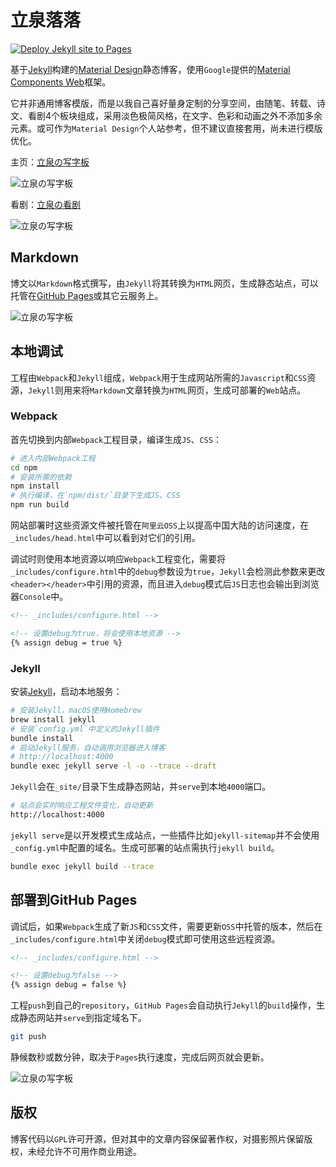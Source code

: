 # 立泉落落

[![Deploy Jekyll site to Pages](https://github.com/apqx/apqx.github.io/actions/workflows/jekyll.yml/badge.svg)](https://github.com/apqx/apqx.github.io/actions/workflows/jekyll.yml)

基于[Jekyll](https://jekyllrb.com)构建的[Material Design](https://material.io)静态博客，使用`Google`提供的[Material Components Web](https://github.com/material-components/material-components-web)框架。

它并非通用博客模版，而是以我自己喜好量身定制的分享空间，由随笔、转载、诗文、看剧4个板块组成，采用淡色极简风格，在文字、色彩和动画之外不添加多余元素。或可作为`Material Design`个人站参考，但不建议直接套用，尚未进行模版优化。

主页：[立泉の写字板](https://mudan.me)

![立泉の写字板](https://apqx-host.oss-cn-hangzhou.aliyuncs.com/blog/screenshots/index.webp)

看剧：[立泉の看剧](https://mudan.me/opera)

![立泉の写字板](https://apqx-host.oss-cn-hangzhou.aliyuncs.com/blog/screenshots/index_opera.webp)

## Markdown

博文以`Markdown`格式撰写，由`Jekyll`将其转换为`HTML`网页，生成静态站点，可以托管在[GitHub Pages](https://pages.github.com)或其它云服务上。

![立泉の写字板](https://apqx-host.oss-cn-hangzhou.aliyuncs.com/blog/screenshots/post.webp)

## 本地调试

工程由`Webpack`和`Jekyll`组成，`Webpack`用于生成网站所需的`Javascript`和`CSS`资源，`Jekyll`则用来将`Markdown`文章转换为`HTML`网页，生成可部署的`Web`站点。

### Webpack

首先切换到内部`Webpack`工程目录，编译生成`JS`、`CSS`：

```sh
# 进入内部Webpack工程
cd npm
# 安装所需的依赖
npm install
# 执行编译，在`npm/dist/`目录下生成JS、CSS
npm run build
```

网站部署时这些资源文件被托管在`阿里云OSS`上以提高中国大陆的访问速度，在`_includes/head.html`中可以看到对它们的引用。

调试时则使用本地资源以响应`Webpack`工程变化，需要将`_includes/configure.html`中的`debug`参数设为`true`，`Jekyll`会检测此参数来更改`<header></header>`中引用的资源，而且进入`debug`模式后`JS`日志也会输出到浏览器`Console`中。

```html
<!-- _includes/configure.html -->

<!-- 设置debug为true，将会使用本地资源 -->
{% assign debug = true %}
```

### Jekyll

安装[Jekyll](https://jekyllrb.com/docs/installation/macos/)，启动本地服务：

```sh
# 安装Jekyll，macOS使用Homebrew
brew install jekyll
# 安装`config.yml`中定义的Jekyll插件
bundle install
# 启动Jekyll服务，自动调用浏览器进入博客
# http://localhost:4000
bundle exec jekyll serve -l -o --trace --draft
```

`Jekyll`会在`_site/`目录下生成静态网站，并`serve`到本地`4000`端口。

```sh
# 站点会实时响应工程文件变化，自动更新
http://localhost:4000
```

`jekyll serve`是以开发模式生成站点，一些插件比如`jekyll-sitemap`并不会使用`_config.yml`中配置的域名。生成可部署的站点需执行`jekyll build`。

```sh
bundle exec jekyll build --trace
```

## 部署到GitHub Pages

调试后，如果`Webpack`生成了新`JS`和`CSS`文件，需要更新`OSS`中托管的版本，然后在`_includes/configure.html`中关闭`debug`模式即可使用这些远程资源。

```html
<!-- _includes/configure.html -->

<!-- 设置debug为false -->
{% assign debug = false %}
```

工程`push`到自己的`repository`，`GitHub Pages`会自动执行`Jekyll`的`build`操作，生成静态网站并`serve`到指定域名下。

```sh
git push
```

静候数秒或数分钟，取决于`Pages`执行速度，完成后网页就会更新。

![立泉の写字板](https://apqx-host.oss-cn-hangzhou.aliyuncs.com/blog/screenshots/index_phone.webp)

## 版权

博客代码以`GPL`许可开源，但对其中的文章内容保留著作权，对摄影照片保留版权，未经允许不可用作商业用途。